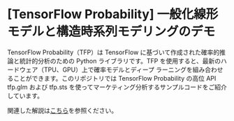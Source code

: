 # [TensorFlow Probability] 一般化線形モデルと構造時系列モデリングのデモ

TensorFlow Probability（TFP）は TensorFlow に基づいて作成された確率的推論と統計的分析のための Python ライブラリです。TFP を使用すると、最新のハードウェア（TPU、GPU）上で確率モデルとディープ ラーニングを組み合わせることができます。このリポジトリでは TensorFlow Probability の高位 API tfp.glm および tfp.sts を使ってマーケティング分析するサンプルコードをご紹介しています。

関連した解説は[こちら](https://medium.com/google-cloud-jp/tfp-glm-ga360-a635f842eaee)を参照ください。
